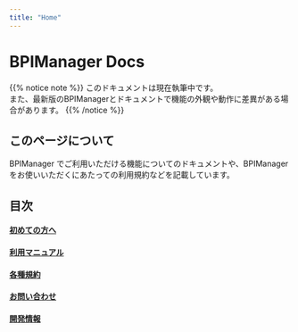 ```yaml
---
title: "Home"
---
```


# BPIManager Docs

{{% notice note %}}
このドキュメントは現在執筆中です。  
また、最新版のBPIManagerとドキュメントで機能の外観や動作に差異がある場合があります。
{{% /notice %}}

## このページについて

BPIManager でご利用いただける機能についてのドキュメントや、BPIManager をお使いいただくにあたっての利用規約などを記載しています。

## 目次

#### [初めての方へ](./begin/)

#### [利用マニュアル](./docs/)

#### [各種規約](,/tos/)

#### [お問い合わせ](./contact/)

#### [開発情報](./other/)
